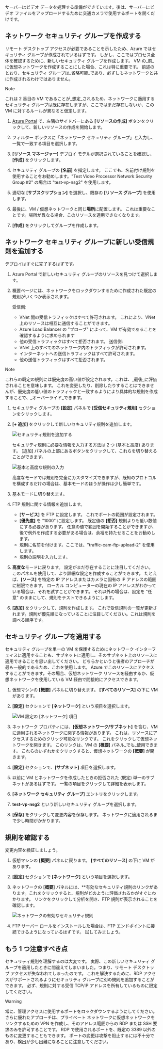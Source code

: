 サーバーはビデオ データを処理する準備ができています。後は、サーバーにビデオ ファイルをアップロードするために交通カメラで使用するポートを開くだけです。 

## <a name="create-a-network-security-group"></a>ネットワーク セキュリティ グループを作成する

リモート デスクトップ アクセスが必要であることを示したため、Azure ではセキュリティ グループが作成されているはずです。 しかし、ここではプロセス全体を確認するために、新しいセキュリティ グループを作成します。 VM の_前_に仮想ネットワークを作成することにした場合、これは特に重要です。 前述のとおり、セキュリティ グループは_省略可能_であり、必ずしもネットワークと共に作成されるわけではありません。

> [!NOTE]
> これは 2 番目の VM であることが_想定_されるため、ネットワークに適用するセキュリティ グループは既に存在しますが、ここではまだ存在しないか、この VM に対するルールが異なると仮定します。

1. [Azure Portal](https://portal.azure.com?azure-portal=true) で、左隅のサイドバーにある **[リソースの作成]** ボタンをクリックして、新しいリソースの作成を開始します。

1. フィルター ボックスに「ネットワーク セキュリティ グループ」と入力し、一覧で一致する項目を選択します。

1. **[リソース マネージャー]** デプロイ モデルが選択されていることを確認し、**[作成]** をクリックします。

1. セキュリティ グループの **[名前]** を指定します。 ここでも、名前付け規則を使用することをお勧めします。"Test Video Processor Network Security Group #2" の場合は "test-vp-nsg2" を使用します。

1. 適切な **[サブスクリプション]** を選択し、既存の **[リソース グループ]** を使用します。

1. 最後に、VM / 仮想ネットワークと同じ**場所**に配置します。 これは重要なことです。場所が異なる場合、このリソースを適用できなくなります。

1. **[作成]** をクリックしてグループを作成します。

## <a name="add-a-new-inbound-rule-to-our-network-security-group"></a>ネットワーク セキュリティ グループに新しい受信規則を追加する

デプロイはすぐに完了するはずです。

1. Azure Portal で新しいセキュリティ グループのリソースを見つけて選択します。

1. 概要ページには、ネットワークをロックダウンするために作成された既定の規則がいくつか表示されます。

    受信側:

    - VNet 間の受信トラフィックはすべて許可されます。 これにより、VNet 上のリソースは相互に通信することができます。
    - Azure Load Balancer の "プローブ" によって、VM が有効であることを確認するように求められます
    - 他の受信トラフィックはすべて拒否されます。
    送信側:
    - VNet 上のすべてのネットワーク内のトラフィックが許可されます。
    - インターネットへの送信トラフィックはすべて許可されます。
    - 他の送信トラフィックはすべて拒否されます。

> [!NOTE]
> これらの既定の規則には優先度の高い値が設定されます。これは、_最後_に評価されることを意味します。 これを変更したり、削除したりすることはできませんが、優先度の低い値のトラフィックと一致するようにより具体的な規則を作成することで、_オーバーライド_できます。

1. セキュリティ グループの **[設定]** パネルで **[受信セキュリティ規則]** セクションをクリックします。

1. **[+ 追加]** をクリックして新しいセキュリティ規則を追加します。

    ![セキュリティ規則を追加する](../media-drafts/8-add-rule.png)

    セキュリティ規則に必要な情報を入力する方法は 2 つ (基本と高度) あります。 [追加] パネルの上部にあるボタンをクリックして、これらを切り替えることができます。

    ![基本と高度な規則の入力](../media-drafts/8-advanced-create-rule.png)

    高度なモードでは規則を完全にカスタマイズできますが、既知のプロトコルを構成するだけの場合は、基本モードのほうが操作は少し簡単です。

1. 基本モードに切り替えます。

1. FTP 規則に関する情報を追加します。

    - **[サービス]** を FTP に設定します。 これでポートの範囲が設定されます。
    - **[優先度]** を "1000" に設定します。 既定値の **[拒否]** 規則よりも低い数値にする必要があります。 任意の値で範囲を開始することができますが、後で例外を作成する必要がある場合は、余裕を持たせることをお勧めします。
    - 規則に名前を付けます。ここでは、"traffic-cam-ftp-upload-2" を使用します。
    - 規則の説明を入力します。

1. **高度な**モードに戻ります。 設定がまだ存在することに注目してください。 このパネルを使用して、より詳細な設定を作成することができます。 たとえば、**[ソース]** を特定の IP アドレスまたはカメラに固有の IP アドレスの範囲に制限できます。 ローカル コンピューターの現在の IP アドレスがわかっている場合は、それを試すことができます。 それ以外の場合は、設定を "任意" のままにして、規則をテストできるようにします。

1. **[追加]** をクリックして、規則を作成します。 これで受信規則の一覧が更新されます。規則が優先順になっていることに注目してください。これは規則を調べる順序です。
    
## <a name="apply-the-security-group"></a>セキュリティ グループを適用する

セキュリティ グループを単一の VM を保護するためにネットワーク インターフェイスに適用することも、サブネットに適用し、そのサブネット上のリソースに適用できることを思い出してください。 どちらかというと後者のアプローチが最も一般的であるため、これを使用します。 Azure でこのリソースにアクセスすることができます。その場合、仮想ネットワーク リソースを経由するか、仮想ネットワークを使用している VM 経由で間接的にアクセスできます。

1. 仮想マシンの **[概要]** パネルに切り替えます。 **[すべてのリソース]** の下に VM があります。

1. **[設定]** セクションで **[ネットワーク]** という項目を選択します。

    ![VM 設定の [ネットワーク] 項目](../media-drafts/8-network-settings.png)

1. ネットワーク プロパティには、**[仮想ネットワーク/サブネット]** を含む、VM に適用されるネットワークに関する情報があります。 これは、リソースにアクセスするためのクリック可能なリンクです。 これをクリックして仮想ネットワークを開きます。 このリンクは、VM の **[概要]** パネル_でも_使用できます。 これらのいずれかをクリックすると、仮想ネットワークの **[概要]** が開きます。

1. **[設定]** セクションで、**[サブネット]** 項目を選択します。

1. 以前に VM とネットワークを作成したときの拒否された (既定) 単一のサブネットがあるはずです。 一覧の項目をクリックして詳細を表示します。

1. **[ネットワーク セキュリティ グループ]** エントリをクリックします。

1. **test-vp-nsg2** という新しいセキュリティ グループを選択します。

1. **[保存]** をクリックして変更内容を保存します。 ネットワークに適用されるまで少し時間がかかります。

## <a name="verify-the-rules"></a>規則を確認する

変更内容を検証しましょう。

1. 仮想マシンの **[概要]** パネルに戻ります。 **[すべてのリソース]** の下に VM があります。

1. **[設定]** セクションで **[ネットワーク]** という項目を選択します。

1. ネットワークの **[概要]** パネルには、**有効なセキュリティ規則のリンクがあります。これをクリックすると、規則がどのように評価されるかがすぐにわかります。 リンクをクリックして分析を開き、FTP 規則が表示されることを確認します。

    ![ネットワークの有効なセキュリティ規則](../media-drafts/8-effective-rules.png)

1. FTP サーバー ロールをインストールした場合は、FTP エンドポイントに接続できるようになっているはずです。 試してみましょう。

## <a name="one-more-thing"></a>もう 1 つ注意すべき点

セキュリティ規則を理解するのは大変です。 実際、この新しいセキュリティ グループを適用したときに間違えてしまいました。つまり、リモート デスクトップ アクセスが失なわれてしまったのです。 これを解決するために、RDP アクセスがサポートされるようにセキュリティ グループに別の規則を追加することができます。 必ず、規則に対する受信 TCP/IP アドレスを所有しているものに限定してください。

> [!WARNING]
> 常に、管理アクセスに使用するポートをロックダウンするようにしてください。 さらに優れたアプローチは、プライベート ネットワークに仮想ネットワークをリンクするための VPN を作成し、そのアドレス範囲からの RDP または SSH 要求のみを許可することです。 RDP で使用されるポートを、既定の 3389 以外のものに変更することもできます。 ポートの変更は攻撃を阻止するには不十分であり、検出が少し困難になることに注意してください。